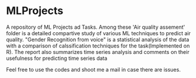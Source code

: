 # MLProjects
A repository of ML Projects ad Tasks.
Among these 'Air quality assement' folder is a detailed compartive study of various ML techniques to predict air quality. 
"Gender Recognition from voice" is a statistical analysis of the data with a comparison of calssification techniques for the task(Implemented on R).
The report also summarizes time series analysis and comments on their usefulness for predicting time series data 

Feel free to use the codes and shoot me a mail in case there are issues.
